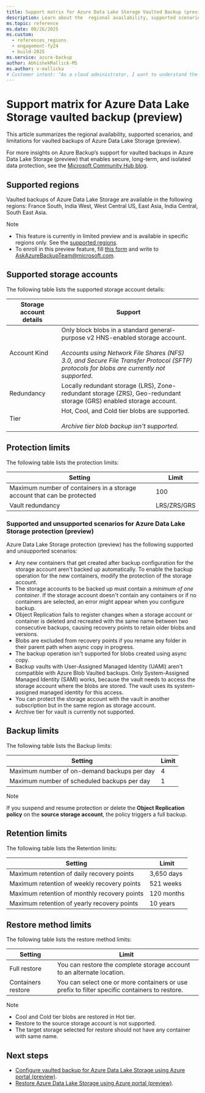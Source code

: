 ```yaml
---
title: Support matrix for Azure Data Lake Storage Vaulted Backup (preview)
description: Learn about the  regional availability, supported scenarios, and limitations for vaulted backups of Azure Data Lake Storage (preview).
ms.topic: reference
ms.date: 08/26/2025
ms.custom:
  - references_regions
  - engagement-fy24
  - build-2025
ms.service: azure-backup
author: AbhishekMallick-MS
ms.author: v-mallicka
# Customer intent: "As a cloud administrator, I want to understand the supported scenarios and limitations for vaulted backups of Azure Data Lake Storage, so that I can effectively configure and manage data protection for my storage accounts."
---
```


# Support matrix for Azure Data Lake Storage vaulted backup (preview)

This article summarizes the regional availability, supported scenarios, and limitations for vaulted backups of Azure Data Lake Storage (preview).

For more insights on Azure Backup’s support for vaulted backups in Azure Data Lake Storage (preview) that enables secure, long-term, and isolated data protection, see the [Microsoft Community Hub blog](https://azure.microsoft.com/updates?id=488835).

## Supported regions

Vaulted backups of Azure Data Lake Storage are available in the following regions: France South, India West, West Central US, East Asia, India Central, South East Asia.

>[!Note]
>- This feature is currently in limited preview and is available in specific regions only. See the [supported regions](azure-data-lake-storage-backup-support-matrix.md#supported-regions).
>- To enroll in this preview feature, fill [this form](https://forms.office.com/r/sixidTkYb4)  and write to [AskAzureBackupTeam@microsoft.com](mailto:AskAzureBackupTeam@microsoft.com).

## Supported storage accounts

The following table lists the supported storage account details:

| Storage  account details | Support |
| ------------------------ | ------------------------------------------------------------ |
| Account  Kind            | Only block blobs in a standard general-purpose v2 HNS-enabled storage account. <br><br>*Accounts using Network File Shares (NFS) 3.0, and Secure File Transfer Protocol (SFTP) protocols for blobs are currently not supported*.|
| Redundancy              | Locally redundant storage (LRS), Zone-redundant storage (ZRS), Geo-redundant storage (GRS) enabled storage account. |
| Tier              | Hot, Cool, and Cold tier blobs are supported.<br><br>*Archive tier blob backup isn't supported*. |

## Protection limits

The following table lists the protection limits:

| **Setting** | **Limit**                                                      |
| ------------------------------------------------------------ | ----- |
| Maximum number of containers in a storage account that can be protected | 100 |
| Vault redundancy              | LRS/ZRS/GRS |

### Supported and unsupported scenarios for Azure Data Lake Storage protection (preview)

Azure Data Lake Storage protection (preview) has the following supported and unsupported scenarios:

- Any new containers that get created after backup configuration for the storage account aren't backed up automatically. To enable the backup operation for the new containers, modify the protection of the storage account. 
- The storage accounts to be backed up must contain a *minimum of one container*. If the storage account doesn't contain any containers or if no containers are selected, an error might appear when you configure backup.
- Object Replication fails to register changes when a storage account or container is deleted and recreated with the same name between two consecutive backups, causing recovery points to retain older blobs and versions.
- Blobs are excluded from recovery points if you rename any folder in their parent path when async copy in progress.
- The backup operation isn't supported for blobs created using async copy. 
- Backup vaults with User-Assigned Managed Identity (UAMI) aren't compatible with Azure Blob Vaulted backups. Only System-Assigned Managed Identity (SAMI) works, because the vault needs to access the storage account where the blobs are stored. The vault uses its system-assigned managed identity for this access.
- You can protect the storage account with the vault in another subscription but in the same region as storage account.
- Archive tier for vault is currently not supported.


## Backup limits

The following table lists the Backup limits:

| **Setting** | **Limit**                                                      |
| ------------------------ | ------------------------------------------------------------ |
| Maximum number of on-demand backups per day             | 4|
| Maximum number of scheduled backups per day             | 1|

>[!Note]
>If you suspend and resume protection or delete the **Object Replication policy** on the **source storage account**, the policy triggers a full backup.

## Retention limits

The following table lists the Retention limits:

| **Setting** | **Limit**                                                      |
| ------------------------ | ------------------------------------------------------------ |
| Maximum retention of daily recovery points             | 3,650 days|
| Maximum retention of weekly recovery points             | 521 weeks|
| Maximum retention of monthly recovery points             | 120 months|
| Maximum retention of yearly recovery points             | 10 years|

## Restore method limits

The following table lists the restore method limits:

| **Setting** | **Limit**                                                      |
| ------------------------ | ------------------------------------------------------------ |
| Full restore             | You can restore the complete storage account to an alternate location.|
| Containers restore       | You can select one or more containers or use prefix to filter specific containers to restore.|

>[!Note]
>- Cool and Cold tier blobs are restored in Hot tier.
>- Restore to the source storage account is not supported. 
>- The target storage selected for restore should not have any container with same name.

## Next steps

- [Configure vaulted backup for Azure Data Lake Storage using Azure portal (preview)](azure-data-lake-storage-configure-backup.md).
- [Restore Azure Data Lake Storage using Azure portal (preview)](azure-data-lake-storage-restore.md).
